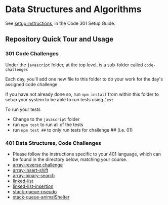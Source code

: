 # Data Structures and Algorithms

See [setup instructions](https://codefellows.github.io/setup-guide/code-301/3-code-challenges), in the Code 301 Setup Guide.

## Repository Quick Tour and Usage

### 301 Code Challenges

Under the `javascript` folder, at the top level, is a sub-folder called `code-challenges`

Each day, you'll add one new file to this folder to do your work for the day's assigned code challenge

If you have not already done so, run `npm install` from within this folder to setup your system to be able to run tests using `Jest`

To run your tests

- Change to the `javascript` folder
- run `npm test` to run all of the tests
- run `npm test ##` to only run tests for challenge ## (i.e. 01)

### 401 Data Structures, Code Challenges

- Please follow the instructions specific to your 401 language, which can be found in the directory below, matching your course.
- [array-reverse challenge](./javascript/code-challenges/array-reverse/README.md)
- [array-insert-shift](./javascript/code-challenges/array-insert-shift/README.md)
- [array-binary-search](./javascript/code-challenges/array-binary-search/README.md)
- [linked-list](./javascript/code-challenges/linked-list/README.md)
- [linked-list-insertion](./javascript/code-challenges/linked-list/README.md)
- [stack-queue-pseudo](./javascript//code-challenges/stack-queue-pseudo/README.md)
- [stack-queue-animalShelter](./javascript/code-challenges/stack-queue-animal-shelter/README.md)
